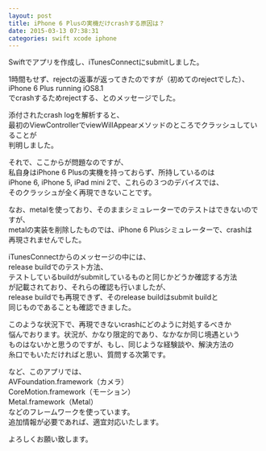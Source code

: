 ```yaml
---
layout: post
title: iPhone 6 Plusの実機だけcrashする原因は？
date: 2015-03-13 07:38:31
categories: swift xcode iphone
---
```

<!-- {% raw %} -->
<p>Swiftでアプリを作成し、iTunesConnectにsubmitしました。</p>

<p>1時間もせず、rejectの返事が返ってきたのですが（初めてのrejectでした）、<br>
iPhone 6 Plus running iOS8.1<br>
でcrashするためrejectする、とのメッセージでした。</p>

<p>添付されたcrash logを解析すると、<br>
最初のViewControllerでviewWillAppearメソッドのところでクラッシュしていることが<br>
判明しました。</p>

<p>それで、ここからが問題なのですが、<br>
私自身はiPhone 6 Plusの実機を持っておらず、所持しているのは<br>
iPhone 6, iPhone 5, iPad mini 2で、これらの３つのデバイスでは、<br>
そのクラッシュが全く再現できないことです。</p>

<p>なお、metalを使っており、そのままシミュレーターでのテストはできないのですが、<br>
metalの実装を削除したものでは、iPhone 6 Plusシミュレーターで、crashは<br>
再現されませんでした。</p>

<p>iTunesConnectからのメッセージの中には、<br>
release buildでのテスト方法、<br>
テストしているbuildがsubmitしているものと同じかどうか確認する方法<br>
が記載されており、それらの確認も行いましたが、<br>
release buildでも再現できず、そのrelease buildはsubmit buildと<br>
同じものであることも確認できました。</p>

<p>このような状況下で、再現できないcrashにどのように対処するべきか<br>
悩んでおります。状況が、かなり限定的であり、なかなか同じ境遇という<br>
ものはないかと思うのですが、もし、同じような経験談や、解決方法の<br>
糸口でもいただければと思い、質問する次第です。</p>

<p>など、このアプリでは、<br>
AVFoundation.framework（カメラ）<br>
CoreMotion.framework（モーション）<br>
Metal.framework（Metal）<br>
などのフレームワークを使っています。<br>
追加情報が必要であれば、適宜対応いたします。</p>

<p>よろしくお願い致します。</p>
<!-- {% endraw %} -->
